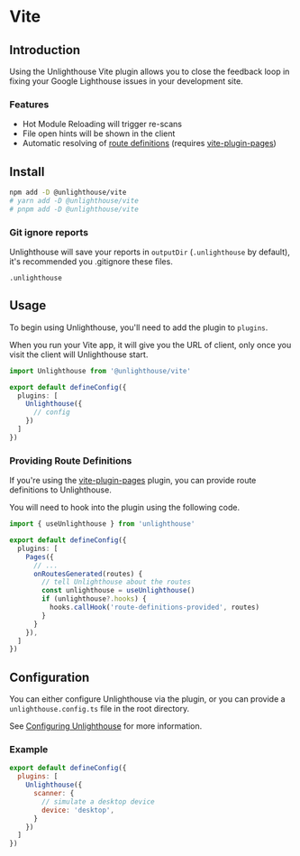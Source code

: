 # <span class="inline-flex items-center"><i-logos-vitejs class="mr-2 text-xl" /> Vite</span>

## Introduction

Using the Unlighthouse Vite plugin allows you to close the feedback loop in fixing your Google Lighthouse issues in your
development site.

### Features

<ul class="list-style-none mt-3 pl-0 m-0">
<li class="flex items-center pb-2 "><i-carbon-checkmark-outline class="text-green-500 mr-2" /> Hot Module Reloading will trigger re-scans</li>
<li class="flex items-center pb-2 "><i-carbon-checkmark-outline class="text-green-500 mr-2" /> File open hints will be shown in the client</li>
<li class="flex items-center"><i-carbon-checkmark-outline class="text-green-500 mr-2" /><div>Automatic resolving of <a href="/glossary/#route-definition">route definitions</a><span class="opacity-85 italic"> (requires <a href="https://github.com/hannoeru/vite-plugin-pages">vite-plugin-pages</a>)</span></div></li>
</ul>

## Install

<sponsor-banner />

```bash
npm add -D @unlighthouse/vite
# yarn add -D @unlighthouse/vite
# pnpm add -D @unlighthouse/vite
```

### Git ignore reports

Unlighthouse will save your reports in `outputDir` (`.unlighthouse` by default),
it's recommended you .gitignore these files.

```gitignore .gitignore
.unlighthouse
```

## Usage

To begin using Unlighthouse, you'll need to add the plugin to `plugins`.

When you run your Vite app, it will give you the URL of client, only once you visit the client will Unlighthouse start.


```ts vite.config.ts
import Unlighthouse from '@unlighthouse/vite'

export default defineConfig({
  plugins: [
    Unlighthouse({
      // config
    })
  ]
})
```

### Providing Route Definitions

If you're using the [vite-plugin-pages](https://github.com/hannoeru/vite-plugin-pages) plugin, you can provide route definitions to Unlighthouse.

You will need to hook into the plugin using the following code.

```ts vite.config.ts
import { useUnlighthouse } from 'unlighthouse'

export default defineConfig({
  plugins: [
    Pages({
      // ...
      onRoutesGenerated(routes) {
        // tell Unlighthouse about the routes
        const unlighthouse = useUnlighthouse()
        if (unlighthouse?.hooks) {
          hooks.callHook('route-definitions-provided', routes)
        }
      }
    }),
  ]
})
```


## Configuration

You can either configure Unlighthouse via the plugin, or you can provide a `unlighthouse.config.ts` file
in the root directory.

See [Configuring Unlighthouse](/guide/config.html) for more information.


### Example

```js vite.config.ts
export default defineConfig({
  plugins: [
    Unlighthouse({
      scanner: {
        // simulate a desktop device
        device: 'desktop',
      }
    })
  ]
})
```
